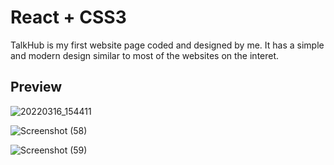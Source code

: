 # React + CSS3

TalkHub is my first website page coded and designed by me. It has a simple and modern design similar to most of the websites on the interet.

## Preview

![20220316_154411](https://user-images.githubusercontent.com/90113061/158676436-e1aaa35b-0929-4211-a240-58e3363f71ee.png)

![Screenshot (58)](https://user-images.githubusercontent.com/90113061/158676584-90c75fde-6073-4622-9adc-172726153a5b.png)

![Screenshot (59)](https://user-images.githubusercontent.com/90113061/158674990-f63b61a6-3cc0-43a5-94ea-31bcabe549ff.png)

